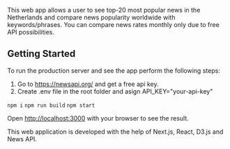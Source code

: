 This web app allows a user to see top-20 most popular news in the Netherlands and compare news popularity worldwide with keywords/phrases. You can compare news rates monthly only due to free API possibilities.

## Getting Started

To run the production server and see the app perform the following steps:

1. Go to https://newsapi.org/ and get a free api key.
2. Create .env file in the root folder and asign API_KEY="your-api-key"

`npm i`
`npm run build`
`npm start`

Open [http://localhost:3000](http://localhost:3000) with your browser to see the result.


This web application is developed with the help of Next.js, React, D3.js and News API.
